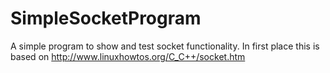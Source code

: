 # SimpleSocketProgram
A simple program to show and test socket functionality. In first place this is based on http://www.linuxhowtos.org/C_C++/socket.htm

